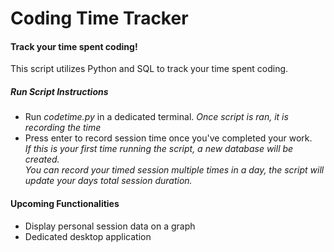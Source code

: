 # Coding Time Tracker
#### Track your time spent coding!
This script utilizes Python and SQL to track your time spent coding.
##### Run Script Instructions
- Run *codetime.py* in a dedicated terminal.
*Once script is ran, it is recording the time*
- Press enter to record session time once you've completed your work.  
*If this is your first time running the script, a new database will be created.*  
*You can record your timed session multiple times in a day, the script will update your days total session duration.*
#### Upcoming Functionalities
- Display personal session data on a graph
- Dedicated desktop application
